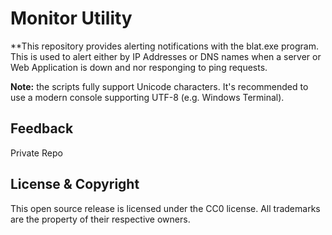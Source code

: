 Monitor Utility
=====================================

**This repository provides alerting notifications with the blat.exe program. This is used to alert either by IP Addresses or DNS names when a server or Web Application is down and nor responging to ping requests.

**Note:** the scripts fully support Unicode characters. It's recommended to use a modern console supporting UTF-8 (e.g. Windows Terminal).

Feedback
--------
Private Repo 

License & Copyright
-------------------
This open source release is licensed under the CC0 license. All trademarks are the property of their respective owners.
